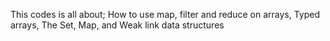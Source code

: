 This codes is all about;
How to use map, filter and reduce on arrays,
Typed arrays,
The Set, Map, and
Weak link data structures
